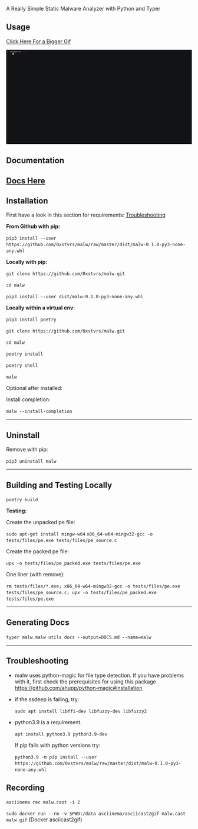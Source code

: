 A Really Simple Static Malware Analyzer with Python and Typer


## Usage
[Click Here For a Bigger Gif](https://raw.githubusercontent.com/0xstvrs/malw/master/malw.gif)

![](malw.gif) 

## Documentation

[Docs Here](DOCS.md)
---

## Installation

First have a look in this section for requirements: [Troubleshooting](#troubleshooting)

**From Github with pip:**

`pip3 install --user https://github.com/0xstvrs/malw/raw/master/dist/malw-0.1.0-py3-none-any.whl`

**Locally with pip:**

`git clone https://github.com/0xstvrs/malw.git`

`cd malw`

`pip3 install --user dist/malw-0.1.0-py3-none-any.whl`

**Locally within a virtual env:**

`pip3 install poetry`

`git clone https://github.com/0xstvrs/malw.git`

`cd malw`

`poetry install`

`poetry shell`

`malw`

Optional after installed:

Install completion:

`malw --install-completion`

---

## Uninstall

Remove with pip:

`pip3 uninstall malw`

---

## Building and Testing Locally

`poetry build`

**Testing:** 



Create the unpacked pe file:

`sudo apt-get install mingw-w64`
`x86_64-w64-mingw32-gcc -o tests/files/pe.exe tests/files/pe_source.c`

Create the packed pe file:

`upx -o tests/files/pe_packed.exe tests/files/pe.exe`


One liner (with remove):

`rm tests/files/*.exe; x86_64-w64-mingw32-gcc -o tests/files/pe.exe tests/files/pe_source.c; upx -o tests/files/pe_packed.exe tests/files/pe.exe`

---

## Generating Docs

`typer malw.malw utils docs --output=DOCS.md --name=malw`


---

## Troubleshooting
- malw uses python-magic for file type detection. If you have problems with it, first check the prerequisites for using this package https://github.com/ahupp/python-magic#installation

- if the ssdeep is failing, try:

     `sudo apt install libffi-dev libfuzzy-dev libfuzzy2`

- python3.9 is a requirement. 

    `apt install python3.9 python3.9-dev`

    If pip fails with python versions try:
    
    `python3.9 -m pip install --user https://github.com/0xstvrs/malw/raw/master/dist/malw-0.1.0-py3-none-any.whl`


## Recording
`asciinema rec malw.cast -i 2`

`sudo docker run --rm -v $PWD:/data asciinema/asciicast2gif malw.cast malw.gif`  (Docker asciicast2gif)